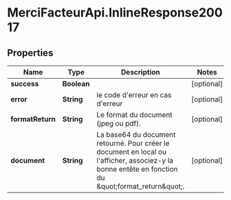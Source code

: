 # MerciFacteurApi.InlineResponse20017

## Properties
Name | Type | Description | Notes
------------ | ------------- | ------------- | -------------
**success** | **Boolean** |  | [optional] 
**error** | **String** | le code d&#x27;erreur en cas d&#x27;erreur | [optional] 
**formatReturn** | **String** | Le format du document (jpeg ou pdf). | [optional] 
**document** | **String** | La base64 du document retourné. Pour créer le document en local ou l&#x27;afficher, associez-y la bonne entête en fonction du \&quot;format_return\&quot;. | [optional] 
